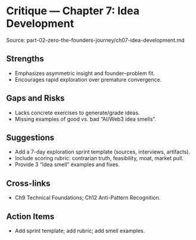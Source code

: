 # Critique — Chapter 7: Idea Development

Source: part-02-zero-the-founders-journey/ch07-idea-development.md

## Strengths
- Emphasizes asymmetric insight and founder–problem fit.
- Encourages rapid exploration over premature convergence.

## Gaps and Risks
- Lacks concrete exercises to generate/grade ideas.
- Missing examples of good vs. bad “AI/Web3 idea smells”.

## Suggestions
- Add a 7-day exploration sprint template (sources, interviews, artifacts).
- Include scoring rubric: contrarian truth, feasibility, moat, market pull.
- Provide 3 “idea smell” examples and fixes.

## Cross-links
- Ch9 Technical Foundations; Ch12 Anti-Pattern Recognition.

## Action Items
- Add sprint template; add rubric; add smell examples.

